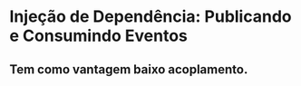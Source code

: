 # Injeção de Dependência: Publicando e Consumindo Eventos
## Tem como vantagem baixo acoplamento.
### 
